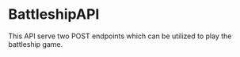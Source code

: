 # BattleshipAPI

This API serve two POST endpoints which can be utilized to play the battleship game.
